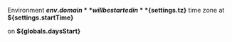 Environment **${env.domain}** will be started in **${settings.tz}** time zone at **${settings.startTime}**  
 
on **${globals.daysStart}**
